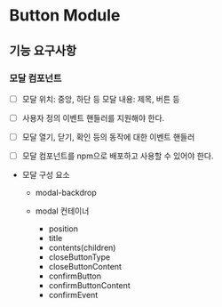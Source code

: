 # Button Module

## 기능 요구사항

### 모달 컴포넌트

- [ ] 모달 위치: 중앙, 하단 등
      모달 내용: 제목, 버튼 등

- [ ] 사용자 정의 이벤트 핸들러를 지원해야 한다.

- [ ] 모달 열기, 닫기, 확인 등의 동작에 대한 이벤트 핸들러

- [ ] 모달 컴포넌트를 npm으로 배포하고 사용할 수 있어야 한다.

- 모달 구성 요소

  - modal-backdrop

  - modal 컨테이너

    - position
    - title
    - contents(children)
    - closeButtonType
    - closeButtonContent
    - confirmButton
    - confirmButtonContent
    - confirmEvent

    <!-- <div class="modal ${this.#modalId}">
        <div class="modal-backdrop back-${this.#modalId}"></div>
        <div class="modal-container">${children}
        </div>
      </div>
      </div> -->
